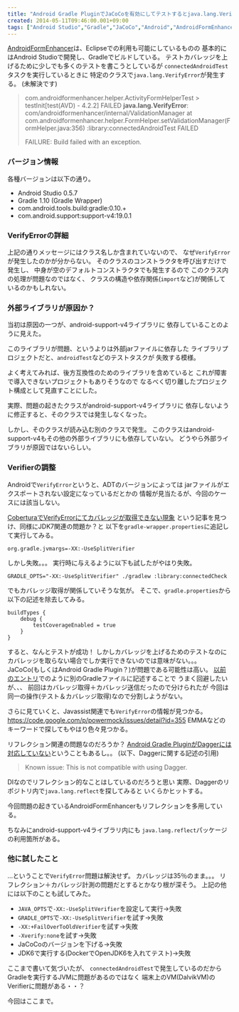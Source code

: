 ```yaml
---
title: "Android Gradle PluginでJaCoCoを有効にしてテストするとjava.lang.VerifyError発生"
created: 2014-05-11T09:46:00.001+09:00
tags: ["Android Studio","Gradle","JaCoCo","Android","AndroidFormEnhancer"]
---
```

[AndroidFormEnhancer](https://github.com/ksoichiro/AndroidFormEnhancer)は、Eclipseでの利用も可能にしているものの
基本的にはAndroid Studioで開発し、Gradleでビルドしている。
テストカバレッジを上げるために少しでも多くのテストを書こうとしているが
`connectedAndroidTest`タスクを実行しているときに
特定のクラスで`java.lang.VerifyError`が発生する。
(未解決です)

> com.androidformenhancer.helper.ActivityFormHelperTest > testInit[test(AVD) - 4.2.2] FAILED 
> 	**java.lang.VerifyError**: com/androidformenhancer/internal/ValidationManager
> 	at com.androidformenhancer.helper.FormHelper.setValidationManager(FormHelper.java:356)
> :library:connectedAndroidTest FAILED
> 
> FAILURE: Build failed with an exception.

<!--more-->

### バージョン情報

各種バージョンは以下の通り。

* Android Studio 0.5.7
* Gradle 1.10 (Gradle Wrapper)
* com.android.tools.build:gradle:0.10.+
* com.android.support:support-v4:19.0.1

### VerifyErrorの詳細

上記の通りメッセージにはクラス名しか含まれていないので、
なぜ`VerifyError`が発生したのかが分からない。
そのクラスのコンストラクタを呼び出すだけで発生し、
中身が空のデフォルトコンストラクタでも発生するので
このクラス内の処理が問題なのではなく、
クラスの構造や依存関係(`import`など)が関係しているのかもしれない。

### 外部ライブラリが原因か？

当初は原因の一つが、android-support-v4ライブラリに
依存していることのように見えた。

このライブラリが問題、というよりは外部jarファイルに依存した
ライブラリプロジェクトだと、`androidTest`などのテストタスクが
失敗する模様。

よく考えてみれば、後方互換性のためのライブラリを含めていると
これが障害で導入できないプロジェクトもありそうなので
なるべく切り離したプロジェクト構成として見直すことにした。

実際、問題の起きたクラスがandroid-support-v4ライブラリに
依存しないように修正すると、そのクラスでは発生しなくなった。

しかし、そのクラスが読み込む別のクラスで発生。
このクラスはandroid-support-v4もその他の外部ライブラリにも依存していない。
どうやら外部ライブラリが原因ではないらしい。

### Verifierの調整

Androidで`VerifyError`というと、ADTのバージョンによっては
jarファイルがエクスポートされない設定になっているだとかの
情報が見当たるが、今回のケースには該当しない。

[CoberturaでVerifyErrorにてカバレッジが取得できない現象](http://kikutaro777.hatenablog.com/entry/2013/02/18/222723)
という記事を見つけ、同様にJDK7関連の問題か？と
以下を`gradle-wrapper.properties`に追記して実行してみる。

    org.gradle.jvmargs=-XX:-UseSplitVerifier

しかし失敗。。。
実行時に与えるように以下も試したがやはり失敗。

    GRADLE_OPTS="-XX:-UseSplitVerifier" ./gradlew :library:connectedCheck

でもカバレッジ取得が関係していそうな気が。
そこで、`gradle.properties`から以下の記述を除去してみる。

    buildTypes {
        debug {
            testCoverageEnabled = true
        }
    }

すると、なんとテストが成功！
しかしカバレッジを上げるためのテストなのに
カバレッジを取らない場合でしか実行できないのでは意味がない。。。
JaCoCo(もしくはAndroid Gradle Plugin？)が問題である可能性は高い。
[以前のエントリ](http://ksoichiro.blogspot.jp/2014/05/androidgradle-jacoco.html)でのように別のGradleファイルに記述することで
うまく回避したいが、、、
前回はカバレッジ取得＋カバレッジ送信だったので分けられたが
今回は同一の操作(テスト＆カバレッジ取得)なので分割しようがない。

さらに見ていくと、Javassist関連でも`VerifyError`の情報が見つかる。
https://code.google.com/p/powermock/issues/detail?id=355
EMMAなどのキーワードで探してもやはり色々見つかる。

リフレクション関連の問題なのだろうか？
[Android Gradle PluginがDaggerには対応していない](http://tools.android.com/tech-docs/new-build-system)ということもあるし。。
(以下、Daggerに関する記述の引用)

> Known issue: This is not compatible with using Dagger.

DIなのでリフレクション的なことはしているのだろうと思い
実際、Daggerのリポジトリ内で`java.lang.reflect`を探してみると
いくらかヒットする。

今回問題の起きているAndroidFormEnhancerもリフレクションを多用している。

ちなみにandroid-support-v4ライブラリ内にも
`java.lang.reflect`パッケージの利用箇所がある。

### 他に試したこと

…ということで`VerifyError`問題は解決せず。
カバレッジは35％のまま。。。
リフレクション＋カバレッジ計測の問題だとするとかなり根が深そう。
上記の他には以下のことも試してみた。

* `JAVA_OPTS`で`-XX:-UseSplitVerifier`を設定して実行→失敗
* `GRADLE_OPTS`で`-XX:-UseSplitVerifier`を試す→失敗
* `-XX:+FailOverToOldVerifier`を試す→失敗
* `-Xverify:none`を試す→失敗
* JaCoCoのバージョンを下げる→失敗
* JDK6で実行する(DockerでOpenJDK6を入れてテスト)→失敗

ここまで書いて気づいたが、
`connectedAndroidTest`で発生しているのだから
Gradleを実行するJVMに問題があるのではなく
端末上のVM(DalvikVM)のVerifierに問題がある・・？

今回はここまで。
